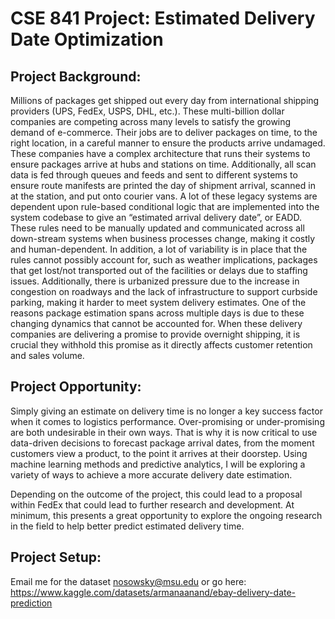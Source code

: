 # CSE 841 Project: Estimated Delivery Date Optimization

## Project Background:
Millions of packages get shipped out every day from international shipping providers (UPS, FedEx, USPS,
DHL, etc.). These multi-billion dollar companies are competing across many levels to satisfy the growing
demand of e-commerce. Their jobs are to deliver packages on time, to the right location, in a careful
manner to ensure the products arrive undamaged. These companies have a complex architecture that
runs their systems to ensure packages arrive at hubs and stations on time. Additionally, all scan data is
fed through queues and feeds and sent to different systems to ensure route manifests are printed the
day of shipment arrival, scanned in at the station, and put onto courier vans. A lot of these legacy
systems are dependent upon rule-based conditional logic that are implemented into the system
codebase to give an “estimated arrival delivery date”, or EADD. These rules need to be manually
updated and communicated across all down-stream systems when business processes change, making it
costly and human-dependent. In addition, a lot of variability is in place that the rules cannot possibly
account for, such as weather implications, packages that get lost/not transported out of the facilities or
delays due to staffing issues. Additionally, there is urbanized pressure due to the increase in congestion
on roadways and the lack of infrastructure to support curbside parking, making it harder to meet system
delivery estimates. One of the reasons package estimation spans across multiple days is due to these
changing dynamics that cannot be accounted for. When these delivery companies are delivering a
promise to provide overnight shipping, it is crucial they withhold this promise as it directly affects
customer retention and sales volume.

## Project Opportunity:
Simply giving an estimate on delivery time is no longer a key success factor when it comes to logistics
performance. Over-promising or under-promising are both undesirable in their own ways. That is why it
is now critical to use data-driven decisions to forecast package arrival dates, from the moment
customers view a product, to the point it arrives at their doorstep. Using machine learning methods and
predictive analytics, I will be exploring a variety of ways to achieve a more accurate delivery date
estimation.

Depending on the outcome of the project, this could lead to a proposal within FedEx that could lead to
further research and development. At minimum, this presents a great opportunity to explore the ongoing 
research in the field to help better predict estimated delivery time. 

## Project Setup:
Email me for the dataset nosowsky@msu.edu or go here: https://www.kaggle.com/datasets/armanaanand/ebay-delivery-date-prediction
